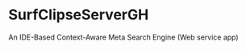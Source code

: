 SurfClipseServerGH
==================

An IDE-Based Context-Aware Meta Search Engine (Web service app)
